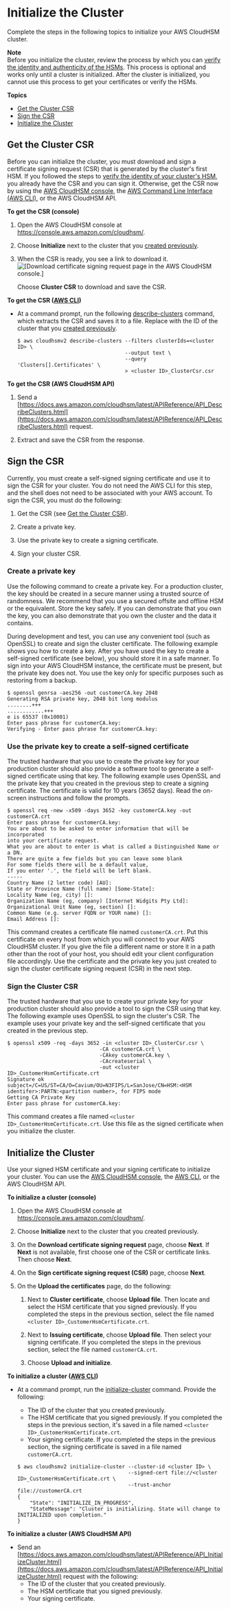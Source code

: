 # Initialize the Cluster<a name="initialize-cluster"></a>

Complete the steps in the following topics to initialize your AWS CloudHSM cluster\.

**Note**  
Before you initialize the cluster, review the process by which you can [verify the identity and authenticity of the HSMs](verify-hsm-identity.md)\. This process is optional and works only until a cluster is initialized\. After the cluster is initialized, you cannot use this process to get your certificates or verify the HSMs\. 

**Topics**
+ [Get the Cluster CSR](#get-csr)
+ [Sign the CSR](#sign-csr)
+ [Initialize the Cluster](#initialize)

## Get the Cluster CSR<a name="get-csr"></a>

Before you can initialize the cluster, you must download and sign a certificate signing request \(CSR\) that is generated by the cluster's first HSM\. If you followed the steps to [verify the identity of your cluster's HSM](verify-hsm-identity.md), you already have the CSR and you can sign it\. Otherwise, get the CSR now by using the [AWS CloudHSM console](https://console.aws.amazon.com/cloudhsm/), the [AWS Command Line Interface \(AWS CLI\)](https://aws.amazon.com/cli/), or the AWS CloudHSM API\. 

**To get the CSR \(console\)**

1. Open the AWS CloudHSM console at [https://console\.aws\.amazon\.com/cloudhsm/](https://console.aws.amazon.com/cloudhsm/)\.

1. Choose **Initialize** next to the cluster that you [created previously](create-cluster.md)\. 

1. When the CSR is ready, you see a link to download it\.  
![\[Download certificate signing request page in the AWS CloudHSM console.\]](http://docs.aws.amazon.com/cloudhsm/latest/userguide/images/download-csr-hsm-cert.png)

   Choose **Cluster CSR** to download and save the CSR\.

**To get the CSR \([AWS CLI](https://docs.aws.amazon.com/cli/latest/userguide/)\)**
+ At a command prompt, run the following [describe\-clusters](https://docs.aws.amazon.com/cli/latest/reference/cloudhsmv2/describe-clusters.html) command, which extracts the CSR and saves it to a file\. Replace *<cluster ID>* with the ID of the cluster that you [created previously](create-cluster.md)\. 

  ```
  $ aws cloudhsmv2 describe-clusters --filters clusterIds=<cluster ID> \
                                     --output text \
                                     --query 'Clusters[].Certificates' \
                                     > <cluster ID>_ClusterCsr.csr
  ```

**To get the CSR \(AWS CloudHSM API\)**

1. Send a [https://docs.aws.amazon.com/cloudhsm/latest/APIReference/API_DescribeClusters.html](https://docs.aws.amazon.com/cloudhsm/latest/APIReference/API_DescribeClusters.html) request\.

1. Extract and save the CSR from the response\.

## Sign the CSR<a name="sign-csr"></a>

Currently, you must create a self\-signed signing certificate and use it to sign the CSR for your cluster\. You do not need the AWS CLI for this step, and the shell does not need to be associated with your AWS account\. To sign the CSR, you must do the following:

1. Get the CSR \(see [Get the Cluster CSR](#get-csr)\)\.

1. Create a private key\.

1. Use the private key to create a signing certificate\.

1. Sign your cluster CSR\.

### Create a private key<a name="sign-csr-create-key"></a>

Use the following command to create a private key\. For a production cluster, the key should be created in a secure manner using a trusted source of randomness\. We recommend that you use a secured offsite and offline HSM or the equivalent\. Store the key safely\. If you can demonstrate that you own the key, you can also demonstrate that you own the cluster and the data it contains\. 

During development and test, you can use any convenient tool \(such as OpenSSL\) to create and sign the cluster certificate\. The following example shows you how to create a key\. After you have used the key to create a self\-signed certificate \(see below\), you should store it in a safe manner\. To sign into your AWS CloudHSM instance, the certificate must be present, but the private key does not\. You use the key only for specific purposes such as restoring from a backup\. 

```
$ openssl genrsa -aes256 -out customerCA.key 2048
Generating RSA private key, 2048 bit long modulus
........+++
............+++
e is 65537 (0x10001)
Enter pass phrase for customerCA.key:
Verifying - Enter pass phrase for customerCA.key:
```

### Use the private key to create a self\-signed certificate<a name="sign-csr-create-cert"></a>

The trusted hardware that you use to create the private key for your production cluster should also provide a software tool to generate a self\-signed certificate using that key\. The following example uses OpenSSL and the private key that you created in the previous step to create a signing certificate\. The certificate is valid for 10 years \(3652 days\)\. Read the on\-screen instructions and follow the prompts\. 

```
$ openssl req -new -x509 -days 3652 -key customerCA.key -out customerCA.crt
Enter pass phrase for customerCA.key:
You are about to be asked to enter information that will be incorporated
into your certificate request.
What you are about to enter is what is called a Distinguished Name or a DN.
There are quite a few fields but you can leave some blank
For some fields there will be a default value,
If you enter '.', the field will be left blank.
-----
Country Name (2 letter code) [AU]:
State or Province Name (full name) [Some-State]:
Locality Name (eg, city) []:
Organization Name (eg, company) [Internet Widgits Pty Ltd]:
Organizational Unit Name (eg, section) []:
Common Name (e.g. server FQDN or YOUR name) []:
Email Address []:
```

This command creates a certificate file named `customerCA.crt`\. Put this certificate on every host from which you will connect to your AWS CloudHSM cluster\. If you give the file a different name or store it in a path other than the root of your host, you should edit your client configuration file accordingly\. Use the certificate and the private key you just created to sign the cluster certificate signing request \(CSR\) in the next step\. 

### Sign the Cluster CSR<a name="sign-csr-sign-cluster-csr"></a>

The trusted hardware that you use to create your private key for your production cluster should also provide a tool to sign the CSR using that key\. The following example uses OpenSSL to sign the cluster's CSR\. The example uses your private key and the self\-signed certificate that you created in the previous step\. 

```
$ openssl x509 -req -days 3652 -in <cluster ID>_ClusterCsr.csr \
                              -CA customerCA.crt \
                              -CAkey customerCA.key \
                              -CAcreateserial \
                              -out <cluster ID>_CustomerHsmCertificate.crt
Signature ok
subject=/C=US/ST=CA/O=Cavium/OU=N3FIPS/L=SanJose/CN=HSM:<HSM identifer>:PARTN:<partition number>, for FIPS mode
Getting CA Private Key
Enter pass phrase for customerCA.key:
```

This command creates a file named `<cluster ID>_CustomerHsmCertificate.crt`\. Use this file as the signed certificate when you initialize the cluster\. 

## Initialize the Cluster<a name="initialize"></a>

Use your signed HSM certificate and your signing certificate to initialize your cluster\. You can use the [AWS CloudHSM console](https://console.aws.amazon.com/cloudhsm/), the [AWS CLI](https://aws.amazon.com/cli/), or the AWS CloudHSM API\. 

**To initialize a cluster \(console\)**

1. Open the AWS CloudHSM console at [https://console\.aws\.amazon\.com/cloudhsm/](https://console.aws.amazon.com/cloudhsm/)\.

1. Choose **Initialize** next to the cluster that you created previously\.

1. On the **Download certificate signing request** page, choose **Next**\. If **Next** is not available, first choose one of the CSR or certificate links\. Then choose **Next**\.

1. On the **Sign certificate signing request \(CSR\)** page, choose **Next**\.

1. On the **Upload the certificates** page, do the following:

   1. Next to **Cluster certificate**, choose **Upload file**\. Then locate and select the HSM certificate that you signed previously\. If you completed the steps in the previous section, select the file named `<cluster ID>_CustomerHsmCertificate.crt`\.

   1. Next to **Issuing certificate**, choose **Upload file**\. Then select your signing certificate\. If you completed the steps in the previous section, select the file named `customerCA.crt`\. 

   1. Choose **Upload and initialize**\.

**To initialize a cluster \([AWS CLI](https://docs.aws.amazon.com/cli/latest/userguide/)\)**
+ At a command prompt, run the [initialize\-cluster](https://docs.aws.amazon.com/cli/latest/reference/cloudhsmv2/initialize-cluster.html) command\. Provide the following: 
  + The ID of the cluster that you created previously\.
  + The HSM certificate that you signed previously\. If you completed the steps in the previous section, it's saved in a file named `<cluster ID>_CustomerHsmCertificate.crt`\. 
  + Your signing certificate\. If you completed the steps in the previous section, the signing certificate is saved in a file named `customerCA.crt`\.

  ```
  $ aws cloudhsmv2 initialize-cluster --cluster-id <cluster ID> \
                                      --signed-cert file://<cluster ID>_CustomerHsmCertificate.crt \
                                      --trust-anchor file://customerCA.crt
  {
      "State": "INITIALIZE_IN_PROGRESS",
      "StateMessage": "Cluster is initializing. State will change to INITIALIZED upon completion."
  }
  ```

**To initialize a cluster \(AWS CloudHSM API\)**
+ Send an [https://docs.aws.amazon.com/cloudhsm/latest/APIReference/API_InitializeCluster.html](https://docs.aws.amazon.com/cloudhsm/latest/APIReference/API_InitializeCluster.html) request with the following:
  + The ID of the cluster that you created previously\.
  + The HSM certificate that you signed previously\.
  + Your signing certificate\.
